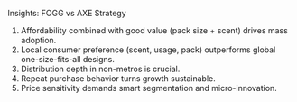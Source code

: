 Insights: FOGG vs AXE Strategy

1. Affordability combined with good value (pack size + scent) drives mass adoption.  
2. Local consumer preference (scent, usage, pack) outperforms global one-size-fits-all designs.  
3. Distribution depth in non-metros is crucial.  
4. Repeat purchase behavior turns growth sustainable.  
5. Price sensitivity demands smart segmentation and micro-innovation.
